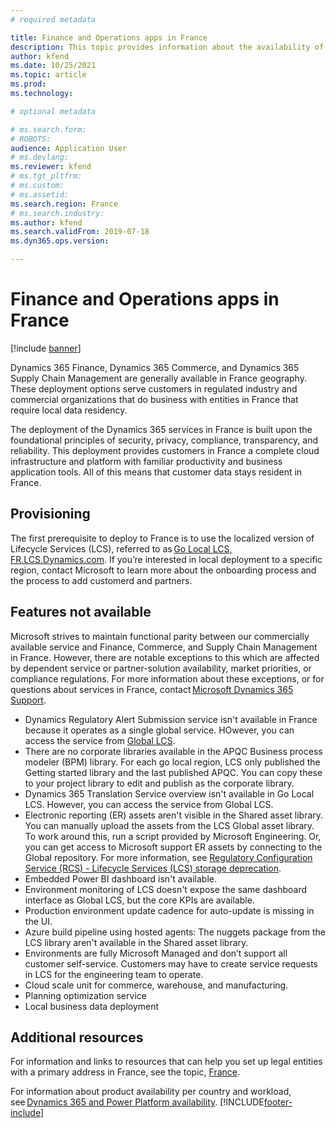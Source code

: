 ```yaml
---
# required metadata

title: Finance and Operations apps in France
description: This topic provides information about the availability of Finance and Operations apps in France's data centers.
author: kfend
ms.date: 10/25/2021
ms.topic: article
ms.prod: 
ms.technology: 

# optional metadata

# ms.search.form: 
# ROBOTS: 
audience: Application User
# ms.devlang: 
ms.reviewer: kfend
# ms.tgt_pltfrm: 
# ms.custom: 
# ms.assetid: 
ms.search.region: France
# ms.search.industry: 
ms.author: kfend
ms.search.validFrom: 2019-07-18
ms.dyn365.ops.version:  

---
```


# Finance and Operations apps in France

[!include [banner](../includes/banner.md)]

Dynamics 365 Finance, Dynamics 365 Commerce, and Dynamics 365 Supply Chain Management are generally available in France geography. These deployment options serve customers in regulated industry and commercial organizations that do business with entities in France that require local data residency. 

The deployment of the Dynamics 365 services in France is built upon the foundational principles of security, privacy, compliance, transparency, and reliability. This deployment provides customers in France a complete cloud infrastructure and platform with familiar productivity and business application tools. All of this means that customer data stays resident in France. 

## Provisioning 

The first prerequisite to deploy to France is to use the localized version of Lifecycle Services (LCS), referred to as [Go Local LCS, FR.LCS.Dynamics.com](https://fr.lcs.dynamics.com/Logon/Index). If you’re interested in local deployment to a specific region, contact Microsoft to learn more about the onboarding process and the process to add customerd and partners. 

## Features not available 

Microsoft strives to maintain functional parity between our commercially available service and Finance, Commerce, and Supply Chain Management in France. However, there are notable exceptions to this which are affected by dependent service or partner-solution availability, market priorities, or compliance regulations. For more information about these exceptions, or for questions about services in France, contact [Microsoft Dynamics 365 Support](https://dynamics.microsoft.com/support/). 

  - Dynamics Regulatory Alert Submission service isn't available in France because it operates as a single global service. HOwever, you can access the service from [Global LCS](https://lcs.dynamics.com/Logon/Index). 
  - There are no corporate libraries available in the APQC Business process modeler (BPM) library. For each go local region, LCS only published the Getting started library and the last published APQC. You can copy these to your project library to edit and publish as the corporate library. 
  - Dynamics 365 Translation Service overview isn't available in Go Local LCS. However, you can access the service from Global LCS.
  - Electronic reporting (ER) assets aren't visible in the Shared asset library. You can manually upload the assets from the LCS Global asset library. To work around this, run a script provided by Microsoft Engineering. Or, you can get access to Microsoft support ER assets by connecting to the Global repository. For more information, see [Regulatory Configuration Service (RCS) - Lifecycle Services (LCS) storage deprecation](../../finance/localizations/rcs-lcs-repo-dep-faq.md). 
  - Embedded Power BI dashboard isn't available. 
  - Environment monitoring of LCS doesn't expose the same dashboard interface as Global LCS, but the core KPIs are available. 
  - Production environment update cadence for auto-update is missing in the UI.  
  - Azure build pipeline using hosted agents: The nuggets package from the LCS library aren't available in the Shared asset library. 
  - Environments are fully Microsoft Managed and don’t support all customer self-service. Customers may have to create service requests in LCS for the engineering team to operate. 
  - Cloud scale unit for commerce, warehouse, and manufacturing. 
  - Planning optimization service 
  - Local business data deployment 

## Additional resources 
For information and links to resources that can help you set up legal entities with a primary address in France, see the topic, [France](../../finance/localizations/france.md). 

For information about product availability per country and workload, see [Dynamics 365 and Power Platform availability](https://dynamics.microsoft.com/en-us/availability-reports/). 
[!INCLUDE[footer-include](../../../includes/footer-banner.md)]
